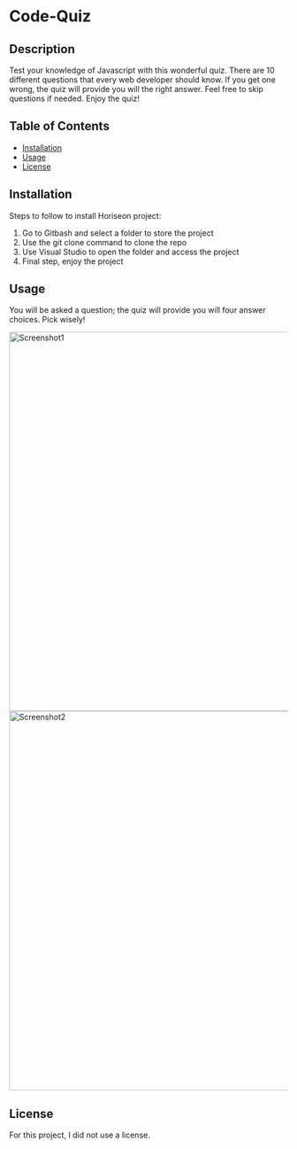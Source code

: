 # Code-Quiz

## Description
Test your knowledge of Javascript with this wonderful quiz. There are 10 different questions that every web developer should know. If you get one wrong, the quiz will provide you will the right answer. Feel free to skip questions if needed. Enjoy the quiz!

## Table of Contents

- [Installation](#installation)
- [Usage](#usage)
- [License](#license)

## Installation

Steps to follow to install Horiseon project:
1. Go to Gitbash and select a folder to store the project
2. Use the git clone command to clone the repo
3. Use Visual Studio to open the folder and access the project
4. Final step, enjoy the project

## Usage
You will be asked a question; the quiz will provide you will four answer choices. Pick wisely!

<img width= "685" alt="Screenshot1" src=“quiz.png”>
<img width= "685" alt="Screenshot2" src=“quiz2.png”>

## License

For this project, I did not use a license.
